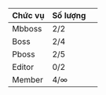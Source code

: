 | Chức vụ 	| Số lượng  	|   	|
|---------	|-----------	|---	|
| Mbboss  	|    2/2       	|   	|
| Boss    	|      2/4     	|   	|
| Pboss 	   |       2/5    	|   	
| Editor  	|      0/2     	|   	|
| Member  	|       4/∞  	|   	|
